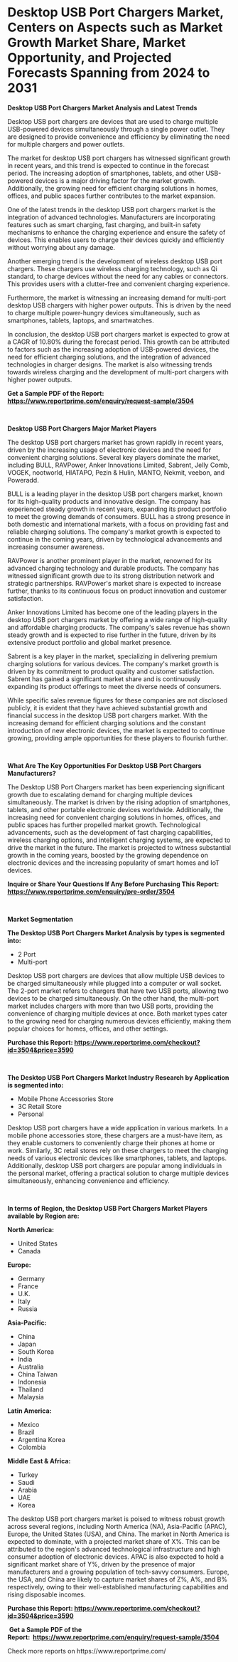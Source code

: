 <p><h1>Desktop USB Port Chargers Market, Centers on Aspects such as Market Growth Market Share, Market Opportunity, and Projected Forecasts Spanning from 2024 to 2031</h1></p><p><strong>Desktop USB Port Chargers Market Analysis and Latest Trends</strong></p>
<p><p>Desktop USB port chargers are devices that are used to charge multiple USB-powered devices simultaneously through a single power outlet. They are designed to provide convenience and efficiency by eliminating the need for multiple chargers and power outlets.</p><p>The market for desktop USB port chargers has witnessed significant growth in recent years, and this trend is expected to continue in the forecast period. The increasing adoption of smartphones, tablets, and other USB-powered devices is a major driving factor for the market growth. Additionally, the growing need for efficient charging solutions in homes, offices, and public spaces further contributes to the market expansion.</p><p>One of the latest trends in the desktop USB port chargers market is the integration of advanced technologies. Manufacturers are incorporating features such as smart charging, fast charging, and built-in safety mechanisms to enhance the charging experience and ensure the safety of devices. This enables users to charge their devices quickly and efficiently without worrying about any damage.</p><p>Another emerging trend is the development of wireless desktop USB port chargers. These chargers use wireless charging technology, such as Qi standard, to charge devices without the need for any cables or connectors. This provides users with a clutter-free and convenient charging experience.</p><p>Furthermore, the market is witnessing an increasing demand for multi-port desktop USB chargers with higher power outputs. This is driven by the need to charge multiple power-hungry devices simultaneously, such as smartphones, tablets, laptops, and smartwatches.</p><p>In conclusion, the desktop USB port chargers market is expected to grow at a CAGR of 10.80% during the forecast period. This growth can be attributed to factors such as the increasing adoption of USB-powered devices, the need for efficient charging solutions, and the integration of advanced technologies in charger designs. The market is also witnessing trends towards wireless charging and the development of multi-port chargers with higher power outputs.</p></p>
<p><strong>Get a Sample PDF of the Report:&nbsp; <a href="https://www.reportprime.com/enquiry/request-sample/3504">https://www.reportprime.com/enquiry/request-sample/3504</a></strong></p>
<p>&nbsp;</p>
<p><strong>Desktop USB Port Chargers Major Market Players</strong></p>
<p><p>The desktop USB port chargers market has grown rapidly in recent years, driven by the increasing usage of electronic devices and the need for convenient charging solutions. Several key players dominate the market, including BULL, RAVPower, Anker Innovations Limited, Sabrent, Jelly Comb, VOGEK, nootworld, HIATAPO, Pezin & Hulin, MANTO, Nekmit, veebon, and Poweradd.</p><p>BULL is a leading player in the desktop USB port chargers market, known for its high-quality products and innovative design. The company has experienced steady growth in recent years, expanding its product portfolio to meet the growing demands of consumers. BULL has a strong presence in both domestic and international markets, with a focus on providing fast and reliable charging solutions. The company's market growth is expected to continue in the coming years, driven by technological advancements and increasing consumer awareness.</p><p>RAVPower is another prominent player in the market, renowned for its advanced charging technology and durable products. The company has witnessed significant growth due to its strong distribution network and strategic partnerships. RAVPower's market share is expected to increase further, thanks to its continuous focus on product innovation and customer satisfaction.</p><p>Anker Innovations Limited has become one of the leading players in the desktop USB port chargers market by offering a wide range of high-quality and affordable charging products. The company's sales revenue has shown steady growth and is expected to rise further in the future, driven by its extensive product portfolio and global market presence.</p><p>Sabrent is a key player in the market, specializing in delivering premium charging solutions for various devices. The company's market growth is driven by its commitment to product quality and customer satisfaction. Sabrent has gained a significant market share and is continuously expanding its product offerings to meet the diverse needs of consumers.</p><p>While specific sales revenue figures for these companies are not disclosed publicly, it is evident that they have achieved substantial growth and financial success in the desktop USB port chargers market. With the increasing demand for efficient charging solutions and the constant introduction of new electronic devices, the market is expected to continue growing, providing ample opportunities for these players to flourish further.</p></p>
<p>&nbsp;</p>
<p><strong>What Are The Key Opportunities For Desktop USB Port Chargers Manufacturers?</strong></p>
<p><p>The Desktop USB Port Chargers market has been experiencing significant growth due to escalating demand for charging multiple devices simultaneously. The market is driven by the rising adoption of smartphones, tablets, and other portable electronic devices worldwide. Additionally, the increasing need for convenient charging solutions in homes, offices, and public spaces has further propelled market growth. Technological advancements, such as the development of fast charging capabilities, wireless charging options, and intelligent charging systems, are expected to drive the market in the future. The market is projected to witness substantial growth in the coming years, boosted by the growing dependence on electronic devices and the increasing popularity of smart homes and IoT devices.</p></p>
<p><strong>Inquire or Share Your Questions If Any Before Purchasing This Report: <a href="https://www.reportprime.com/enquiry/pre-order/3504">https://www.reportprime.com/enquiry/pre-order/3504</a></strong></p>
<p>&nbsp;</p>
<p><strong>Market Segmentation</strong></p>
<p><strong>The Desktop USB Port Chargers Market Analysis by types is segmented into:</strong></p>
<p><ul><li>2 Port</li><li>Multi-port</li></ul></p>
<p><p>Desktop USB port chargers are devices that allow multiple USB devices to be charged simultaneously while plugged into a computer or wall socket. The 2-port market refers to chargers that have two USB ports, allowing two devices to be charged simultaneously. On the other hand, the multi-port market includes chargers with more than two USB ports, providing the convenience of charging multiple devices at once. Both market types cater to the growing need for charging numerous devices efficiently, making them popular choices for homes, offices, and other settings.</p></p>
<p><strong>Purchase this Report:&nbsp;<a href="https://www.reportprime.com/checkout?id=3504&price=3590">https://www.reportprime.com/checkout?id=3504&price=3590</a></strong></p>
<p>&nbsp;</p>
<p><strong>The Desktop USB Port Chargers Market Industry Research by Application is segmented into:</strong></p>
<p><ul><li>Mobile Phone Accessories Store</li><li>3C Retail Store</li><li>Personal</li></ul></p>
<p><p>Desktop USB port chargers have a wide application in various markets. In a mobile phone accessories store, these chargers are a must-have item, as they enable customers to conveniently charge their phones at home or work. Similarly, 3C retail stores rely on these chargers to meet the charging needs of various electronic devices like smartphones, tablets, and laptops. Additionally, desktop USB port chargers are popular among individuals in the personal market, offering a practical solution to charge multiple devices simultaneously, enhancing convenience and efficiency.</p></p>
<p>&nbsp;</p>
<p><strong>In terms of Region, the Desktop USB Port Chargers Market Players available by Region are:</strong></p>
<p>
    <p> <strong> North America: </strong>
        <ul>
            <li>United States</li>
            <li>Canada</li>
        </ul>
        </p> 
    <p> <strong> Europe: </strong>
        <ul>
            <li>Germany</li>
            <li>France</li>
            <li>U.K.</li>
            <li>Italy</li>
            <li>Russia</li>
        </ul>
        </p> 
    <p> <strong> Asia-Pacific: </strong>
        <ul>
            <li>China</li>
            <li>Japan</li>
            <li>South Korea</li>
            <li>India</li>
            <li>Australia</li>
            <li>China Taiwan</li>
            <li>Indonesia</li>
            <li>Thailand</li>
            <li>Malaysia</li>
        </ul>
        </p> 
    <p> <strong> Latin America: </strong>
        <ul>
            <li>Mexico</li>
            <li>Brazil</li>
            <li>Argentina Korea</li>
            <li>Colombia</li>
        </ul>
        </p> 
    <p> <strong> Middle East & Africa: </strong>
        <ul>
            <li>Turkey</li>
            <li>Saudi</li>
            <li>Arabia</li>
            <li>UAE</li>
            <li>Korea</li>
        </ul>
    </p>
    </p>
<p><p>The desktop USB port chargers market is poised to witness robust growth across several regions, including North America (NA), Asia-Pacific (APAC), Europe, the United States (USA), and China. The market in North America is expected to dominate, with a projected market share of X%. This can be attributed to the region's advanced technological infrastructure and high consumer adoption of electronic devices. APAC is also expected to hold a significant market share of Y%, driven by the presence of major manufacturers and a growing population of tech-savvy consumers. Europe, the USA, and China are likely to capture market shares of Z%, A%, and B% respectively, owing to their well-established manufacturing capabilities and rising disposable incomes.</p></p>
<p><strong>Purchase this Report: <a href="https://www.reportprime.com/checkout?id=3504&price=3590">https://www.reportprime.com/checkout?id=3504&price=3590</a></strong></p>
<p>&nbsp;<strong>Get a Sample PDF of the Report:&nbsp;&nbsp;<a href="https://www.reportprime.com/enquiry/request-sample/3504">https://www.reportprime.com/enquiry/request-sample/3504</a></strong></p>
<p><strong></strong></p>
<p>Check more reports on https://www.reportprime.com/</p>